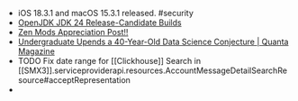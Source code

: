 - iOS 18.3.1 and macOS 15.3.1 released. #security
- [OpenJDK JDK 24 Release-Candidate Builds](https://jdk.java.net/24/)
- [Zen Mods Appreciation Post!!](https://www.reddit.com/r/zen_browser/comments/1imj8y6/zen_mods_appreciation_post/)
- [Undergraduate Upends a 40&#x2d;Year&#x2d;Old Data Science Conjecture | Quanta Magazine](https://www.quantamagazine.org/undergraduate-upends-a-40-year-old-data-science-conjecture-20250210/)
- TODO Fix date range for [[Clickhouse]] Search in [[SMX3]].serviceproviderapi.resources.AccountMessageDetailSearchResource#acceptRepresentation
-